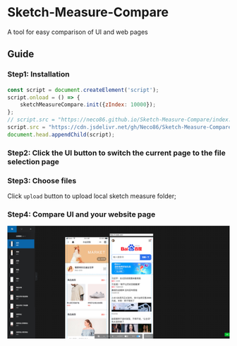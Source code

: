# Sketch-Measure-Compare

A tool for easy comparison of UI and web pages

## Guide

### Step1: Installation

```js
const script = document.createElement('script');
script.onload = () => {
    sketchMeasureCompare.init({zIndex: 10000});
};
// script.src = "https://neco86.github.io/Sketch-Measure-Compare/index.min.js";
script.src = "https://cdn.jsdelivr.net/gh/Neco86/Sketch-Measure-Compare@1.0.0/index.min.js";
document.head.appendChild(script);
```

### Step2: Click the UI button to switch the current page to the file selection page

### Step3: Choose files

Click `upload` button to upload local sketch measure folder;

### Step4: Compare UI and your website page

![demo](https://raw.githubusercontent.com/Neco86/Sketch-Measure-Compare/main/demo.png)
